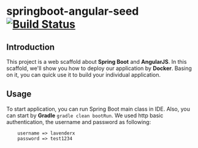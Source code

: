 springboot-angular-seed [![Build Status](https://travis-ci.org/lavenderx/springboot-angular-seed.svg?branch=master)](https://travis-ci.org/lavenderx/springboot-angular-seed)
=============================================================================================================================================================================

Introduction
------------

This project is a web scaffold about **Spring Boot** and **AngularJS**. 
In this scaffold, we'll show you how to deploy our application by **Docker**. 
Basing on it, you can quick use it to build your individual application.

Usage
-----

To start application, you can run Spring Boot main class in IDE. Also, you 
can start by **Gradle** ``` gradle clean bootRun ```. We used http basic 
authentication, the username and password as following: 
```
    username => lavenderx
    password => test1234
    
```